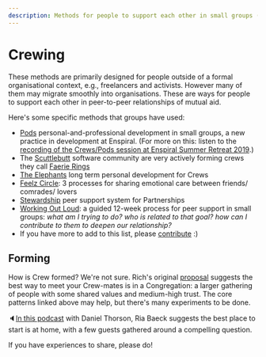 ```yaml
---
description: Methods for people to support each other in small groups (less than 8)
---
```


# Crewing

These methods are primarily designed for people outside of a formal organisational context, e.g., freelancers and activists. However many of them may migrate smoothly into organisations. These are ways for people to support each other in peer-to-peer relationships of mutual aid.



Here's some specific methods that groups have used:

* [Pods](http://handbook.enspiral.com/guides/pods.html) personal-and-professional development in small groups, a new practice in development at Enspiral. \(For more on this: listen to the [recording of the Crews/Pods session at Enspiral Summer Retreat 2019](https://www.microsolidarity.cc/discussing/enspiral-summer-retreat-feb-2019).\)
* The [Scuttlebutt](http://scuttlebutt.nz) software community are very actively forming crews they call [Faerie Rings](https://hackmd.io/0iNeYQ9wR3qqerxjvfKnhg)
* [The Elephants](https://medium.com/things-ive-written/the-elephants-182870501589) long term personal development for Crews
* [Feelz Circle](http://emotionalanarchism.com/how-to-form-a-radical-feelz-circle/): 3 processes for sharing emotional care between friends/ comrades/ lovers
* [Stewardship](https://loomio.coop/stewarding.html) peer support system for Partnerships
* [Working Out Loud](https://workingoutloud.com/en/circle-guides): a guided 12-week process for peer support in small groups: _what am I trying to do? who is related to that goal? how can I contribute to them to deepen our relationship?_
* If you have more to add to this list, please [contribute](../contributing.md) :\)





## Forming

How is Crew formed? We're not sure. Rich's original [proposal](../proposal.md) suggests the best way to meet your Crew-mates is in a Congregation: a larger gathering of people with some shared values and medium-high trust. The core patterns linked above may help, but there's many experiments to be done.

🔈[In this podcast](https://anchor.fm/emerge/episodes/Ria-Baeck---Emergent-Collective-Practice-and-Applied-Presence-e2qppp/a-a83fd7) with Daniel Thorson, Ria Baeck suggests the best place to start is at home, with a few guests gathered around a compelling question.

If you have experiences to share, please do!

